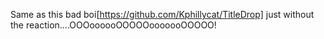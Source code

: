 Same as this bad boi[https://github.com/Kphillycat/TitleDrop] just without the reaction....OOOoooooOOOOOooooooOOOOO!